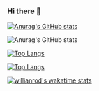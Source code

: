 ### Hi there 👋

[![Anurag's GitHub stats](https://github-readme-stats.vercel.app/api?username=qalimero)](https://github.com/anuraghazra/github-readme-stats)

![Anurag's GitHub stats](https://github-readme-stats.vercel.app/api?username=qalimero&hide=contribs,prs)

[![Top Langs](https://github-readme-stats.vercel.app/api/top-langs/?username=qalimero)](https://github.com/anuraghazra/github-readme-stats)

[![Top Langs](https://github-readme-stats.vercel.app/api/top-langs/?username=qalimero&layout=compact)](https://github.com/anuraghazra/github-readme-stats)

[![willianrod's wakatime stats](https://github-readme-stats.vercel.app/api/wakatime?username=qalimero)](https://github.com/anuraghazra/github-readme-stats)




